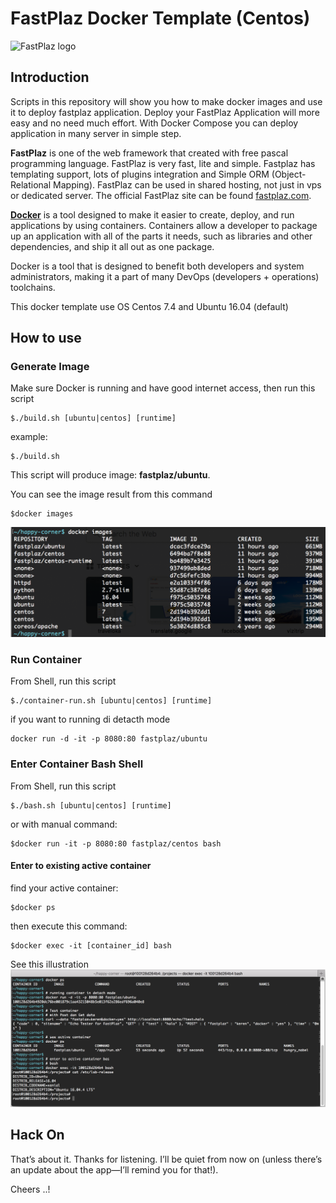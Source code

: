 # FastPlaz Docker Template (Centos)

![FastPlaz logo](http://fastplaz.com/logo-box.png)




## Introduction

Scripts in this repository will show you how to make docker images and use it to deploy fastplaz application. Deploy your FastPlaz Application will more easy and no need much effort. With Docker Compose you can deploy application in many server in simple step.

**FastPlaz** is one of the web framework that created with free pascal programming language. FastPlaz is very fast, lite and simple. Fastplaz has templating support, lots of plugins integration and Simple ORM (Object-Relational Mapping). FastPlaz can be used in shared hosting, not just in vps or dedicated server.
The official FastPlaz site can be found [fastplaz.com](http://www.fastplaz.com).

[**Docker**](http://www.fastplaz.com) is a tool designed to make it easier to create, deploy, and run applications by using containers. Containers allow a developer to package up an application with all of the parts it needs, such as libraries and other dependencies, and ship it all out as one package.

Docker is a tool that is designed to benefit both developers and system administrators, making it a part of many DevOps (developers + operations) toolchains.

This docker template use OS Centos 7.4 and Ubuntu 16.04 (default)

## How to use
### Generate Image

Make sure Docker is running and have good internet access, 
then run this script

```
$./build.sh [ubuntu|centos] [runtime]
```
example:

```
$./build.sh
```

This script will produce image: **fastplaz/ubuntu**.

You can see the image result from this command

```
$docker images
```

![Docker Images](files/img/docker-images.png)

### Run Container

From Shell, run this script

```
$./container-run.sh [ubuntu|centos] [runtime]
```

if you want to running di detacth mode

```
docker run -d -it -p 8080:80 fastplaz/ubuntu
```


### Enter Container Bash Shell

From Shell, run this script

```
$./bash.sh [ubuntu|centos] [runtime]
```

or with manual command:

```
$docker run -it -p 8080:80 fastplaz/centos bash
```


#### Enter to existing active container

find your active container:

```
$docker ps
```

then execute this command:

```
$docker exec -it [container_id] bash
```

See this illustration
![Example 01](files/img/ex01.png)



## Hack On

That’s about it. Thanks for listening. I’ll be quiet from now on (unless there’s an update about the app—I’ll remind you for that!).

Cheers ..!


